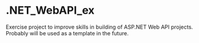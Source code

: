 # .NET_WebAPI_ex
Exercise project to improve skills in building of ASP.NET Web API projects. Probably will be used as a template in the future.
